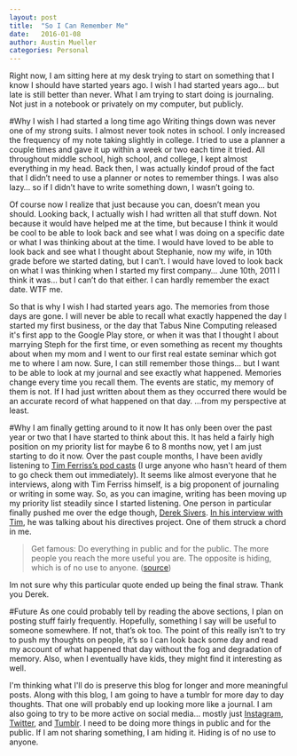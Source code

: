 ```yaml
---
layout: post
title:  "So I Can Remember Me"
date:   2016-01-08
author: Austin Mueller
categories: Personal
---
```

Right now, I am sitting here at my desk trying to start on something that I know I should have started years ago.  I wish I had started years ago…  but late is still better than never.  What I am trying to start doing is journaling.  Not just in a notebook or privately on my computer, but publicly.

#Why I wish I had started a long time ago
Writing things down was never one of my strong suits.  I almost never took notes in school.  I only increased the frequency of my note taking slightly in college.  I tried to use a planner a couple times and gave it up within a week or two each time it tried.  All throughout middle school, high school, and college, I kept almost everything in my head.  Back then, I was actually kindof proud of the fact that I didn’t need to use a planner or notes to remember things.  I was also lazy… so if I didn’t have to write something down, I wasn’t going to.

Of course now I realize that just because you can, doesn’t mean you should.  Looking back, I actually wish I had written all that stuff down.  Not because it would have helped me at the time, but because I think it would be cool to be able to look back and see what I was doing on a specific date or what I was thinking about at the time.  I would have loved to be able to look back and see what I thought about Stephanie, now my wife, in 10th grade before we started dating, but I can’t.  I would have loved to look back on what I was thinking when I started my first company… June 10th, 2011 I think it was… but I can’t do that either.  I can hardly remember the exact date.  WTF me.

So that is why I wish I had started years ago.  The memories from those days are gone.  I will never be able to recall what exactly happened the day I started my first business, or the day that Tabus Nine Computing released it's first app to the Google Play store, or when it was that I thought I about marrying Steph for the first time, or even something as recent my thoughts about when my mom and I went to our first real estate seminar which got me to where I am now.  Sure, I can still remember those things… but I want to be able to look at my journal and see exactly what happened.  Memories change every time you recall them.  The events are static, my memory of them is not.  If I had just written about them as they occurred there would be an accurate record of what happened on that day.  ...from my perspective at least.

#Why I am finally getting around to it now
It has only been over the past year or two that I have started to think about this.  It has held a fairly high position on my priority list for maybe 6 to 8 months now, yet I am just starting to do it now.  Over the past couple months, I have been avidly listening to [Tim Ferriss’s pod casts](http://fourhourworkweek.com/podcast/) (I urge anyone who hasn't heard of them to go check them out immediately).  It seems like almost everyone that he interviews, along with Tim Ferriss himself, is a big proponent of journaling or writing in some way.  So, as you can imagine, writing has been moving up my priority list steadily since I started listening.  One person in particular finally pushed me over the edge though, [Derek Sivers](https://sivers.org/).  [In his interview with Tim](http://fourhourworkweek.com/2015/12/14/derek-sivers-on-developing-confidence-finding-happiness-and-saying-no-to-millions/), he was talking about his directives project.  One of them struck a chord in me.

> Get famous: Do everything in public and for the public. The more people you reach the more useful you are. The opposite is hiding, which is of no use to anyone. ([source](http://benspak.org/derek-sivers-directives-for-living/))

Im not sure why this particular quote ended up being the final straw.  Thank you Derek.

#Future
As one could probably tell by reading the above sections, I plan on posting stuff fairly frequently.  Hopefully, something I say will be useful to someone somewhere.  If not, that’s ok too.  The point of this really isn’t to try to push my thoughts on people, it’s so I can look back some day and read my account of what happened that day without the fog and degradation of memory.  Also, when I eventually have kids, they might find it interesting as well.

I'm thinking what I'll do is preserve this blog for longer and more meaningful posts.  Along with this blog, I am going to have a tumblr for more day to day thoughts.  That one will probably end up looking more like a journal.  I am also going to try to be more active on social media… mostly just [Instagram](https://www.instagram.com/armueller91/), [Twitter](https://twitter.com/AustinRMueller), and [Tumblr](http://armueller-soc.tumblr.com/).  I need to be doing more things in public and for the public.  If I am not sharing something, I am hiding it.  Hiding is of no use to anyone.